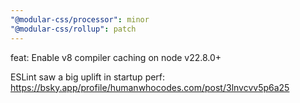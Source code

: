 ```yaml
---
"@modular-css/processor": minor
"@modular-css/rollup": patch
---
```


feat: Enable v8 compiler caching on node v22.8.0+

ESLint saw a big uplift in startup perf: https://bsky.app/profile/humanwhocodes.com/post/3lnvcvv5p6a25
